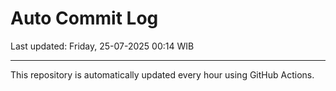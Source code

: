 # Auto Commit Log

Last updated: Friday, 25-07-2025 00:14 WIB

---

This repository is automatically updated every hour using GitHub Actions.
